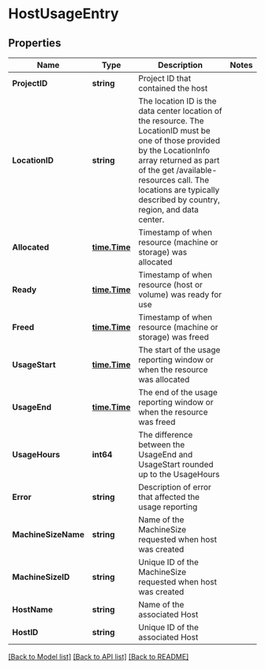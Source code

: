 # HostUsageEntry

## Properties

Name | Type | Description | Notes
------------ | ------------- | ------------- | -------------
**ProjectID** | **string** | Project ID that contained the host | 
**LocationID** | **string** | The location ID is the data center location of the resource.  The LocationID must be one of those provided by the LocationInfo array returned as part of the get /available-resources call.  The locations are typically described by country, region, and data center. | 
**Allocated** | [**time.Time**](time.Time.md) | Timestamp of when resource (machine or storage) was allocated | 
**Ready** | [**time.Time**](time.Time.md) | Timestamp of when resource (host or volume) was ready for use | 
**Freed** | [**time.Time**](time.Time.md) | Timestamp of when resource (machine or storage) was freed | 
**UsageStart** | [**time.Time**](time.Time.md) | The start of the usage reporting window or when the resource was allocated | 
**UsageEnd** | [**time.Time**](time.Time.md) | The end of the usage reporting window or when the resource was freed | 
**UsageHours** | **int64** | The difference between the UsageEnd and UsageStart rounded up to the UsageHours | 
**Error** | **string** | Description of error that affected the usage reporting | 
**MachineSizeName** | **string** | Name of the MachineSize requested when host was created | 
**MachineSizeID** | **string** | Unique ID of the MachineSize requested when host was created | 
**HostName** | **string** | Name of the associated Host | 
**HostID** | **string** | Unique ID of the associated Host | 

[[Back to Model list]](../README.md#documentation-for-models) [[Back to API list]](../README.md#documentation-for-api-endpoints) [[Back to README]](../README.md)


